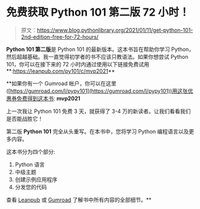 # 免费获取 Python 101 第二版 72 小时！

> 原文：<https://www.blog.pythonlibrary.org/2021/01/11/get-python-101-2nd-edition-free-for-72-hours/>

**Python 101 第二版**是 Python 101 的最新版本。这本书旨在帮助你学习 Python，然后超越基础。我一直觉得初学者的书不应该只教语法。如果你想尝试 Python 101，你可以在接下来的 72 小时内通过使用以下链接免费试用**:https://leanpub.com/py101/c/mvp2021**

 **如果你有一个 Gumroad 帐户，你可以在这里([https://gumroad.com/l/pypy101](https://gumroad.com/l/pypy101))用这张优惠券免费得到这本书: **mvp2021**

上一次我让 Python 101 免费 3 天，就获得了 3-4 万的新读者。让我们看看我们是否能战胜它！

第二版 **Python 101** 完全从头重写。在本书中，您将学习 Python 编程语言以及更多内容。

这本书分为四个部分:

1.  Python 语言
2.  中级主题
3.  创建示例应用程序
4.  分发您的代码

查看 [Leanpub](https://leanpub.com/py101/c/mvp2021) 或 [Gumroad](https://gumroad.com/l/pypy101) 了解书中所有内容的全部细节。**